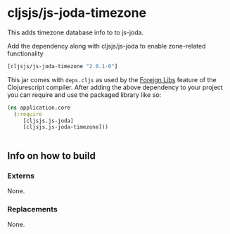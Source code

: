 # cljsjs/js-joda-timezone


This adds timezone database info to to js-joda.

Add the dependency along with cljsjs/js-joda to enable zone-related functionality

[](dependency)
```clojure
[cljsjs/js-joda-timezone "2.0.1-0"] 
```
[](/dependency)

This jar comes with `deps.cljs` as used by the [Foreign Libs][flibs] feature
of the Clojurescript compiler. After adding the above dependency to your project
you can require and use the packaged library like so:

```clojure
(ns application.core
  (:require 
     [cljsjs.js-joda]
     [cljsjs.js-joda-timezone]))
  
```

## Info on how to build

### Externs

None.

### Replacements

None.

[flibs]: https://github.com/clojure/clojurescript/wiki/Foreign-Dependencies

